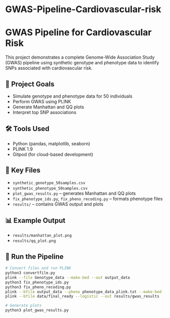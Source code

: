 # GWAS-Pipeline-Cardiovascular-risk
# GWAS Pipeline for Cardiovascular Risk

This project demonstrates a complete Genome-Wide Association Study (GWAS) pipeline using synthetic genotype and phenotype data to identify SNPs associated with cardiovascular risk.

## 🧪 Project Goals
- Simulate genotype and phenotype data for 50 individuals
- Perform GWAS using PLINK
- Generate Manhattan and QQ plots
- Interpret top SNP associations

## 🛠️ Tools Used
- Python (pandas, matplotlib, seaborn)
- PLINK 1.9
- Gitpod (for cloud-based development)

## 📁 Key Files
- `synthetic_genotype_50samples.csv`
- `synthetic_phenotype_50samples.csv`
- `plot_gwas_results.py` – generates Manhattan and QQ plots
- `fix_phenotype_ids.py`, `fix_pheno_recoding.py` – formats phenotype files
- `results/` – contains GWAS output and plots

## 📊 Example Output
- `results/manhattan_plot.png`
- `results/qq_plot.png`

## 🚀 Run the Pipeline
```bash
# Convert files and run PLINK
python3 convertfile.py
plink --file Genotype_data --make-bed --out output_data
python3 fix_phenotype_ids.py
python3 fix_pheno_recoding.py
plink --bfile output_data --pheno phenotype_data_plink.txt --make-bed --out data/final_ready
plink --bfile data/final_ready --logistic --out results/gwas_results

# Generate plots
python3 plot_gwas_results.py
